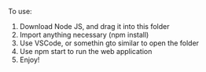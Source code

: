 To use:
1. Download Node JS, and drag it into this folder
2. Import anything necessary (npm install)
3. Use VSCode, or somethin gto similar to open the folder
4. Use npm start to run the web application
5. Enjoy!
